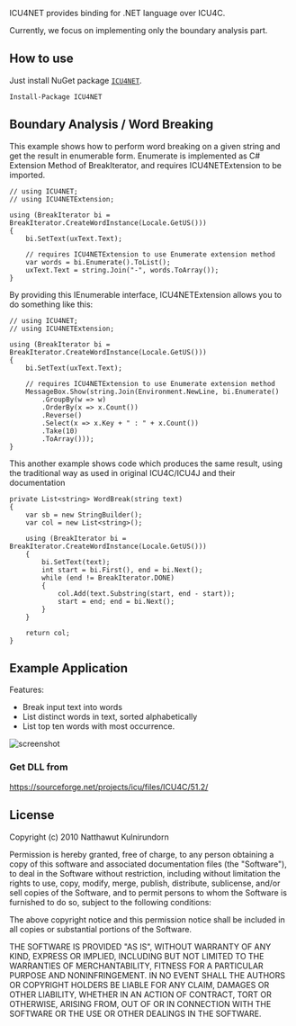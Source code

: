 ICU4NET provides binding for .NET language over ICU4C.

Currently, we focus on implementing only the boundary analysis part.

## How to use
Just install NuGet package [`ICU4NET`][icu4net-nuget].

	Install-Package ICU4NET

## Boundary Analysis / Word Breaking
This example shows how to perform word breaking on a given string and get the result in enumerable form. Enumerate is implemented as C# Extension Method of BreakIterator, and requires ICU4NETExtension to be imported.

	// using ICU4NET;
	// using ICU4NETExtension;

	using (BreakIterator bi = BreakIterator.CreateWordInstance(Locale.GetUS()))
	{
		bi.SetText(uxText.Text);

		// requires ICU4NETExtension to use Enumerate extension method
		var words = bi.Enumerate().ToList(); 
		uxText.Text = string.Join("-", words.ToArray());
	}

By providing this IEnumerable interface, ICU4NETExtension allows you to do something like this:

	// using ICU4NET;
	// using ICU4NETExtension;

	using (BreakIterator bi = BreakIterator.CreateWordInstance(Locale.GetUS()))
	{
		bi.SetText(uxText.Text);

		// requires ICU4NETExtension to use Enumerate extension method
		MessageBox.Show(string.Join(Environment.NewLine, bi.Enumerate()
			.GroupBy(w => w)
			.OrderBy(x => x.Count())
			.Reverse()
			.Select(x => x.Key + " : " + x.Count())
			.Take(10)
			.ToArray()));
	}

This another example shows code which produces the same result, using the traditional way as used in original ICU4C/ICU4J and their documentation

	private List<string> WordBreak(string text)
	{
		var sb = new StringBuilder();
		var col = new List<string>();

		using (BreakIterator bi = BreakIterator.CreateWordInstance(Locale.GetUS()))
		{
			bi.SetText(text);
			int start = bi.First(), end = bi.Next();
			while (end != BreakIterator.DONE)
			{
				col.Add(text.Substring(start, end - start));
				start = end; end = bi.Next();
			}
		}

		return col;
	}

## Example Application
Features:

* Break input text into words
* List distinct words in text, sorted alphabetically
* List top ten words with most occurrence.
 
![screenshot](http://lh5.ggpht.com/_5XDoB4MglkY/S4_6QN_lq3I/AAAAAAAAFk0/LsUGhSGloIw/s800/WordBreak.png)

### Get DLL from 
https://sourceforge.net/projects/icu/files/ICU4C/51.2/

## License
Copyright (c) 2010 Natthawut Kulnirundorn

Permission is hereby granted, free of charge, to any person obtaining a copy
of this software and associated documentation files (the "Software"), to deal
in the Software without restriction, including without limitation the rights
to use, copy, modify, merge, publish, distribute, sublicense, and/or sell
copies of the Software, and to permit persons to whom the Software is
furnished to do so, subject to the following conditions:

The above copyright notice and this permission notice shall be included in
all copies or substantial portions of the Software.

THE SOFTWARE IS PROVIDED "AS IS", WITHOUT WARRANTY OF ANY KIND, EXPRESS OR
IMPLIED, INCLUDING BUT NOT LIMITED TO THE WARRANTIES OF MERCHANTABILITY,
FITNESS FOR A PARTICULAR PURPOSE AND NONINFRINGEMENT. IN NO EVENT SHALL THE
AUTHORS OR COPYRIGHT HOLDERS BE LIABLE FOR ANY CLAIM, DAMAGES OR OTHER
LIABILITY, WHETHER IN AN ACTION OF CONTRACT, TORT OR OTHERWISE, ARISING FROM,
OUT OF OR IN CONNECTION WITH THE SOFTWARE OR THE USE OR OTHER DEALINGS IN
THE SOFTWARE.

[icu4net-nuget]:https://www.nuget.org/packages/ICU4NET/
[icu-download]:http://site.icu-project.org/download
[icu-55x32]:http://download.icu-project.org/files/icu4c/55.1/icu4c-55_1-Win32-msvc10.zip
